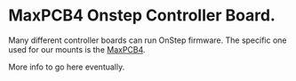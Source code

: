 # MaxPCB4 Onstep Controller Board.

Many different controller boards can run OnStep firmware.  The
specific one used for our mounts is the
[MaxPCB4](http://oshwlab.com/jdutton/maxpcb4).

More info to go here eventually.

